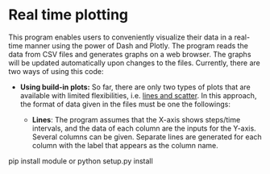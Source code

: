 # Real time plotting

This program enables users to conveniently visualize their data in a real-time manner using the power of Dash and Plotly. The program reads the data from CSV files and generates graphs on a web browser. The graphs will be updated automatically upon changes to the files. Currently, there are two ways of using this code:

* __Using build-in plots:__ So far, there are only two types of plots that are available with limited flexibilities, i.e. [lines and scatter](https://plotly.com/python/line-and-scatter/). In this approach, the format of data given in the files must be one the followings:

  * __Lines__: The program assumes that the X-axis shows steps/time intervals, and the data of each column are the inputs for the Y-axis. Several columns can be given. Separate lines are generated for each column with the label that appears as the column name.

pip install module or python setup.py install

